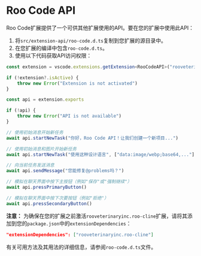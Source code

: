 # Roo Code API

Roo Code扩展提供了一个可供其他扩展使用的API。要在您的扩展中使用此API：

1. 将`src/extension-api/roo-code.d.ts`复制到您扩展的源目录中。
2. 在您扩展的编译中包含`roo-code.d.ts`。
3. 使用以下代码获取API访问权限：

```typescript
const extension = vscode.extensions.getExtension<RooCodeAPI>("rooveterinaryinc.roo-cline")

if (!extension?.isActive) {
	throw new Error("Extension is not activated")
}

const api = extension.exports

if (!api) {
	throw new Error("API is not available")
}

// 使用初始消息开始新任务
await api.startNewTask("你好，Roo Code API！让我们创建一个新项目...")

// 使用初始消息和图片开始新任务
await api.startNewTask("使用这种设计语言", ["data:image/webp;base64,..."])

// 向当前任务发送消息
await api.sendMessage("您能修复@problems吗？")

// 模拟在聊天界面中按下主按钮（例如"保存"或"强制继续"）
await api.pressPrimaryButton()

// 模拟在聊天界面中按下次要按钮（例如"拒绝"）
await api.pressSecondaryButton()
```

**注意：** 为确保在您的扩展之前激活`rooveterinaryinc.roo-cline`扩展，请将其添加到您的`package.json`中的`extensionDependencies`：

```json
"extensionDependencies": ["rooveterinaryinc.roo-cline"]
```

有关可用方法及其用法的详细信息，请参阅`roo-code.d.ts`文件。 